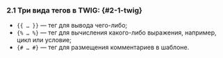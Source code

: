 ### 2.1 Три вида тегов в TWIG: {#2-1-twig}

*  ```{{ … }}``` — тег для вывода чего-либо;
*  ```{% … %}``` — тег для вычисления какого-либо выражения, например, цикл или условие;
*  ```{# … #}``` — тег для размещения комментариев в шаблоне.